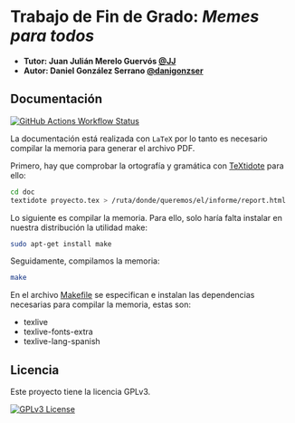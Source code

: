 # Trabajo de Fin de Grado: *Memes para todos*

- **Tutor: Juan Julián Merelo Guervós [@JJ](https://github.com/JJ)**
- **Autor: Daniel González Serrano [@danigonzser](https://github.com/danigonzser)**

## Documentación

[![GitHub Actions Workflow Status](https://img.shields.io/github/actions/workflow/status/danigonzser/proyecto-tfg/latex.yml?logo=latex&logoColor=%23008181&label=spell%2C%20grammar%20and%20compilation%20checks)](https://github.com/danigonzser/proyecto-tfg/actions/workflows/latex.yml)

La documentación está realizada con `LaTeX` por lo tanto es necesario compilar la memoria para generar el archivo PDF. 

Primero, hay que comprobar la ortografía y gramática con [TeXtidote](https://github.com/sylvainhalle/textidote) para ello:

```bash
cd doc
textidote proyecto.tex > /ruta/donde/queremos/el/informe/report.html
```

Lo siguiente es compilar la memoria. Para ello, solo haría falta instalar en nuestra distribución la utilidad make:

```bash
sudo apt-get install make
```

Seguidamente, compilamos la memoria:

```bash
make
```

En el archivo [Makefile](https://github.com/danigonzser/proyecto-tfg/blob/m0/estructura/doc/Makefile) se especifican e instalan las dependencias necesarias para compilar la memoria, estas son:

- texlive
- texlive-fonts-extra
- texlive-lang-spanish
## Licencia

Este proyecto tiene la licencia GPLv3.

[![GPLv3 License](https://img.shields.io/badge/License-GPL%20v3-yellow.svg)](https://opensource.org/licenses/)
